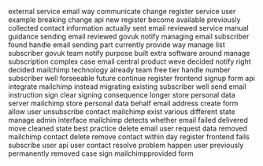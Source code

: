 external service email way communicate change register service user example breaking change api new register become available previously collected contact information actually sent email reviewed service manual guidance sending email reviewed govuk notify managing email subscriber found handle email sending part currently provide way manage list subscriber govuk team notify purpose built extra software around manage subscription complex case email central product weve decided notify right decided mailchimp technology already team free tier handle number subscriber well forseeable future continue register frontend signup form api integrate mailchimp instead migrating existing subscriber well send email instruction sign clear signing consequence longer store personal data server mailchimp store personal data behalf email address create form allow user unsubscribe contact mailchimp exist various different state manage admin interface mailchimp detects whether email failed delivered move cleaned state best practice delete email user request data removed mailchimp contact delete remove contact within day register frontend fails subscribe user api user contact resolve problem happen user previously permanently removed case sign mailchimpprovided form